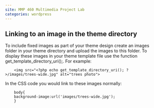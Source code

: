 ```yaml
---
site: MMP 460 Multimedia Project Lab
categories: wordpress
---
```


## Linking to an image in the theme directory

To include fixed images as part of your theme design create an images folder in your theme directory and upload the images to this folder. To display these images in your theme template file use the function get_template_directory_uri();. For example:

        <img src="<?php echo get_template_directory_uri(); ?>/images/trees-wide.jpg" alt="trees photo">

In the CSS code you would link to these images normally:

        body{
        background-image:url('images/trees-wide.jpg');
        }
